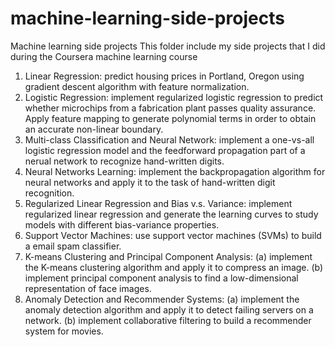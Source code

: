 # machine-learning-side-projects
Machine learning side projects
This folder include my side projects that I did during the Coursera machine learning course

1. Linear Regression: predict housing prices in Portland, Oregon using gradient descent algorithm with feature normalization.
2. Logistic Regression: implement regularized logistic regression to predict whether microchips from a fabrication plant passes quality assurance. Apply feature mapping to generate polynomial terms in order to obtain an accurate non-linear boundary.
3. Multi-class Classification and Neural Network: implement a one-vs-all logistic regression model and the feedforward propagation part of a nerual network to recognize hand-written digits.
4. Neural Networks Learning: implement the backpropagation algorithm for neural networks and apply it to the task of hand-written digit recognition.
5. Regularized Linear Regression and Bias v.s. Variance: implement regularized linear regression and generate the learning curves to study models with different bias-variance properties.
6. Support Vector Machines: use support vector machines (SVMs) to build a email spam classifier.
7. K-means Clustering and Principal Component Analysis: (a) implement the K-means clustering algorithm and apply it to compress an image. (b) implement principal component analysis to find a low-dimensional representation of face images.
8. Anomaly Detection and Recommender Systems: (a) implement the anomaly detection algorithm and apply it to detect failing servers on a network. (b) implement collaborative filtering to build a recommender system for movies.
